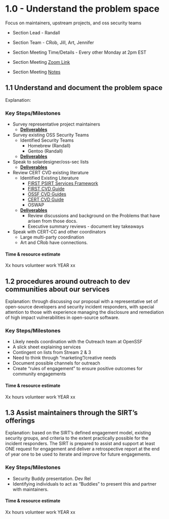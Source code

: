 # 1.0 - Understand the problem space

Focus on maintainers, upstream projects, and oss security teams

- Section Lead - Randall
- Section Team - CRob, Jill, Art, Jennifer

- Section Meeting Time/Details - Every other Monday at 2pm EST 
- Section Meeting [Zoom Link](https://zoom.us/j/94946956966)
- Section Meeting [Notes](https://docs.google.com/document/d/1FNJYG_PqNsb3jsr8wR0AWtFwGBTsLDzrM2ENc3MNCkU/edit?usp=sharing)
## 1.1 Understand and document the problem space

Explanation: 

### Key Steps/Milestones

* Survey representative project maintainers
    * **<span style="text-decoration:underline;">Deliverables</span>**
* Survey existing OSS Security Teams
    * Identified Security Teams
        * Homebrew (Randall)
        * Gentoo (Randall)
    * **<span style="text-decoration:underline;">Deliverables</span>**
* Speak to solardesigner/oss-sec lists
    * **<span style="text-decoration:underline;">Deliverables</span>**
* Review CERT CVD existing literature
    * Identified Existing Literature
        * [FIRST PSIRT Services Framework](https://www.first.org/standards/frameworks/psirts/psirt_services_framework_v1.1)
        * [FIRST CVD Guide ](https://www.first.org/global/sigs/vulnerability-coordination/multiparty/guidelines-v1.1)
        * [OSSF CVD Guides ](https://github.com/ossf/oss-vulnerability-guide)
        * [CERT CVD  Guide](https://resources.sei.cmu.edu/asset_files/specialreport/2017_003_001_503340.pdf)
        * OSWAP
    * **<span style="text-decoration:underline;">Deliverables</span>**
        * Review discussions and background on the Problems that have arisen from those docs.
        * Executive summary reviews - document key takeaways
* Speak with CERT-CC and other coordinators
    * Large multi-party coordination
    * Art and CRob have connections.

#### Time & resource estimate

Xx hours volunteer work YEAR xx

## 1.2 procedures around outreach to dev communities about our services

Explanation: through discussing our proposal with a representative set of open-source developers and security incident responders, with special attention to those with experience managing the disclosure and remediation of high impact vulnerabilities in open-source software.

### Key Steps/Milestones

* Likely needs coordination with the Outreach team at OpenSSF
* A slick sheet explaining services
* Contingent on lists from Stream 2 & 3
* Need to think through “marketing”/creative needs
* Document possible channels for outreach
* Create “rules of engagement” to ensure positive outcomes for community engagements

#### Time & resource estimate

Xx hours volunteer work YEAR xx

## 1.3 Assist maintainers through the SIRT’s offerings

Explanation: based on the SIRT’s defined engagement model, existing security groups, and criteria to the extent practically possible for the incident responders. The SIRT is prepared to assist and support at least ONE request for engagement and deliver a retrospective report at the end of year one to be used to iterate and improve for future engagements.

### Key Steps/Milestones

* Security Buddy presentation.  Dev Rel
* Identifying individuals to act as “Buddies” to present this and partner with maintainers.

#### Time & resource estimate

Xx hours volunteer work YEAR xx

